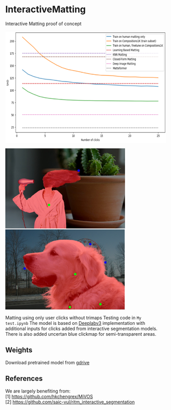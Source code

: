 # InteractiveMatting
Interactive Matting proof of concept

<p float="left">
  <img src="./image.png" height="350" />
</p>

<p float="left">
  <img src="./compositions/woman-morning-bathrobe.jpg" height="250" />
  <img src="./compositions/retriever.jpg" height="250" /> 
</p>

Matting using only user clicks without trimaps
Testing code in ```My test.ipynb```
The model is based on [Deeplabv3](https://pytorch.org/hub/pytorch_vision_deeplabv3_resnet101/) implementation with additional inputs for clicks added from interactive segmentation models. There is also added uncertan blue clickmap for semi-transparent areas.

## Weights
Download pretrained model from [gdrive](https://drive.google.com/file/d/1MiTQ1RG7AClm-4VqASXnYTeOImgOTxGm/view?usp=share_link)

## References
We are largely benefiting from:  
[1] https://github.com/hkchengrex/MiVOS  
[2] https://github.com/saic-vul/ritm_interactive_segmentation
